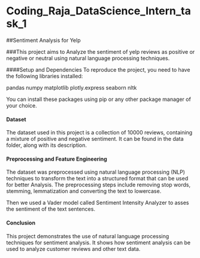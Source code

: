 # Coding_Raja_DataScience_Intern_task_1
##Sentiment Analysis for Yelp

###This project aims to Analyze the sentiment of yelp reviews as positive or negative or neutral using natural language processing techniques.

####Setup and Dependencies
To reproduce the project, you need to have the following libraries installed:

pandas
numpy
matplotlib
plotly.express
seaborn
nltk

You can install these packages using pip or any other package manager of your choice.


#### Dataset
The dataset used in this project is a collection of 10000 reviews, containing a mixture of positive and negative sentiment. It can be found in the data folder, along with its description.


#### Preprocessing and Feature Engineering
The dataset was preprocessed using natural language processing (NLP) techniques to transform the text into a structured format that can be used for better Analysis. The preprocessing steps include removing stop words, stemming, lemmatization and converting the text to lowercase.

Then we used a Vader model called Sentiment Intensity Analyzer to asses the sentiment of the text sentences.

#### Conclusion
This project demonstrates the use of natural language processing techniques for sentiment analysis. It shows how sentiment analysis can be used to analyze customer reviews and other text data.
